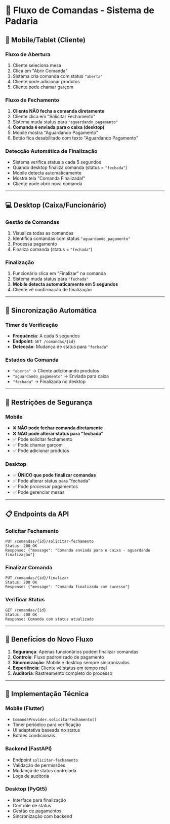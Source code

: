 # 🔄 Fluxo de Comandas - Sistema de Padaria

## 📱 **Mobile/Tablet (Cliente)**

### **Fluxo de Abertura**
1. Cliente seleciona mesa
2. Clica em "Abrir Comanda"
3. Sistema cria comanda com status `"aberta"`
4. Cliente pode adicionar produtos
5. Cliente pode chamar garçom

### **Fluxo de Fechamento**
1. **Cliente NÃO fecha a comanda diretamente**
2. Cliente clica em "Solicitar Fechamento"
3. Sistema muda status para `"aguardando_pagamento"`
4. **Comanda é enviada para o caixa (desktop)**
5. Mobile mostra "Aguardando Pagamento"
6. Botão fica desabilitado com texto "Aguardando Pagamento"

### **Detecção Automática de Finalização**
- Sistema verifica status a cada 5 segundos
- Quando desktop finaliza comanda (status = `"fechada"`)
- Mobile detecta automaticamente
- Mostra tela "Comanda Finalizada!"
- Cliente pode abrir nova comanda

---

## 💻 **Desktop (Caixa/Funcionário)**

### **Gestão de Comandas**
1. Visualiza todas as comandas
2. Identifica comandas com status `"aguardando_pagamento"`
3. Processa pagamento
4. Finaliza comanda (status = `"fechada"`)

### **Finalização**
1. Funcionário clica em "Finalizar" na comanda
2. Sistema muda status para `"fechada"`
3. **Mobile detecta automaticamente em 5 segundos**
4. Cliente vê confirmação de finalização

---

## 🔗 **Sincronização Automática**

### **Timer de Verificação**
- **Frequência**: A cada 5 segundos
- **Endpoint**: `GET /comandas/{id}`
- **Detecção**: Mudança de status para `"fechada"`

### **Estados da Comanda**
- `"aberta"` → Cliente adicionando produtos
- `"aguardando_pagamento"` → Enviada para caixa
- `"fechada"` → Finalizada no desktop

---

## 🚫 **Restrições de Segurança**

### **Mobile**
- ❌ **NÃO pode fechar comanda diretamente**
- ❌ **NÃO pode alterar status para "fechada"**
- ✅ Pode solicitar fechamento
- ✅ Pode chamar garçom
- ✅ Pode adicionar produtos

### **Desktop**
- ✅ **ÚNICO que pode finalizar comandas**
- ✅ Pode alterar status para "fechada"
- ✅ Pode processar pagamentos
- ✅ Pode gerenciar mesas

---

## 📋 **Endpoints da API**

### **Solicitar Fechamento**
```
PUT /comandas/{id}/solicitar-fechamento
Status: 200 OK
Response: {"message": "Comanda enviada para o caixa - aguardando finalização"}
```

### **Finalizar Comanda**
```
PUT /comandas/{id}/finalizar
Status: 200 OK
Response: {"message": "Comanda finalizada com sucesso"}
```

### **Verificar Status**
```
GET /comandas/{id}
Status: 200 OK
Response: Comanda com status atualizado
```

---

## 🎯 **Benefícios do Novo Fluxo**

1. **Segurança**: Apenas funcionários podem finalizar comandas
2. **Controle**: Fluxo padronizado de pagamento
3. **Sincronização**: Mobile e desktop sempre sincronizados
4. **Experiência**: Cliente vê status em tempo real
5. **Auditoria**: Rastreamento completo do processo

---

## 🔧 **Implementação Técnica**

### **Mobile (Flutter)**
- `ComandaProvider.solicitarFechamento()`
- Timer periódico para verificação
- UI adaptativa baseada no status
- Botões condicionais

### **Backend (FastAPI)**
- Endpoint `solicitar-fechamento`
- Validação de permissões
- Mudança de status controlada
- Logs de auditoria

### **Desktop (PyQt5)**
- Interface para finalização
- Controle de status
- Gestão de pagamentos
- Sincronização com backend 